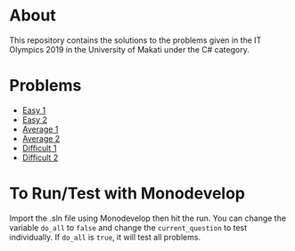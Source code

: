 # About

This repository contains the solutions to the problems given in the IT Olympics 2019 in the University of Makati under the C# category.

# Problems

* [Easy 1](ITOlympics2019/Easy1.cs)
* [Easy 2](ITOlympics2019/Easy2.cs)
* [Average 1](ITOlympics2019/Average1.cs)
* [Average 2](ITOlympics2019/Average2.cs)
* [Difficult 1](ITOlympics2019/Difficult1.cs)
* [Difficult 2](ITOlympics2019/Difficult2.cs)

# To Run/Test with Monodevelop

Import the .sln file using Monodevelop then hit the run. You can change the variable `do_all` to `false` and change the `current_question` to test individually. If `do_all` is `true`, it will test all problems.
